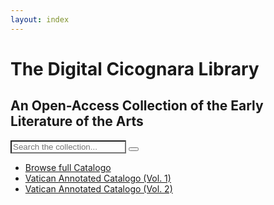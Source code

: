 ```yaml
---
layout: index
---
```


<div class="intro">
<div class="wrap">
<div class="center">
  <h1>The Digital Cicognara Library</h1>
  <h2 class="small"><span class="italic">An</span> Open-Access Collection <span class="italic">of the</span> Early Literature of the Arts</h2>
<div class="search-browse-homepage">
  <form class="search-query-form clearfix navbar-form flex-search" role="search" action="search.html" accept-charset="UTF-8" method="get">
    <div class="input-group">
      <input type="text" name="q" id="q" placeholder="Search the collection..." class="search_q q form-control input-addon-field" dir="auto" style="position: relative; vertical-align: top; background-color: transparent;">
      <button type="submit" class="btn btn-primary search-btn input-addon-item" id="search">
        <i class='fa fa-search'></i>
      </button>
    </div>
  </form>
  <div class="home-catalogo-buttons">
  <ul class="browse-catalogo-list">
    <li><a class="browse-catalogo-button" href="/catalogo">Browse full Catalogo</a></li>
    <li><a class="browse-catalogo-button" href="https://digi.vatlib.it/view/STP_Riserva.IV.169(1)">Vatican Annotated Catalogo (Vol. 1)</a></li>
    <li><a class="browse-catalogo-button" href="https://digi.vatlib.it/view/STP_Riserva.IV.169(2)">Vatican Annotated Catalogo (Vol. 2)</a></li>
  </ul>
</div>
</div>
</div>
</div>
</div>